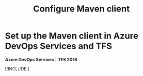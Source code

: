 ﻿---
title: Configure Maven client
description: Successfully configure your Maven client for use with Azure DevOps Services or Team Foundation Server
ms.technology: devops-artifacts
ms.assetid: 944f45ee-baa3-45ba-8467-5e7ab2bc47cf
ms.manager: jenp
ms.topic: conceptual
ms.reviewer: dastahel
ms.date: 11/14/2019
monikerRange: '>= tfs-2018'
---

 

# Set up the Maven client in Azure DevOps Services and TFS

**Azure DevOps Services** | **TFS 2018**

[!INCLUDE [](../includes/maven/pom-and-settings.md)]
